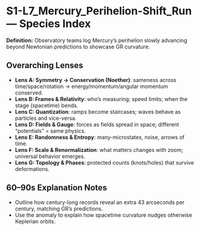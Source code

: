 # S1-L7_Mercury_Perihelion-Shift_Run — Species Index
**Definition:** Observatory teams log Mercury’s perihelion slowly advancing beyond Newtonian predictions to showcase GR curvature.

## Overarching Lenses

- **Lens A: Symmetry -> Conservation (Noether)**: sameness across time/space/rotation → energy/momentum/angular momentum conserved.
- **Lens B: Frames & Relativity**: who’s measuring; speed limits; when the stage (spacetime) bends.
- **Lens C: Quantization**: ramps become staircases; waves behave as particles and vice-versa.
- **Lens D: Fields & Gauge**: forces as fields spread in space; different “potentials” = same physics.
- **Lens E: Randomness & Entropy**: many-microstates, noise, arrows of time.
- **Lens F: Scale & Renormalization**: what matters changes with zoom; universal behavior emerges.
- **Lens G: Topology & Phases**: protected counts (knots/holes) that survive deformations.

## 60–90s Explanation Notes
- Outline how century-long records reveal an extra 43 arcseconds per century, matching GR’s predictions.
- Use the anomaly to explain how spacetime curvature nudges otherwise Keplerian orbits.
